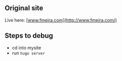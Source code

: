 ## Original site

Live here: [www.fmeira.com](http://www.fmeira.com/)

## Steps to debug

- cd into mysite
- run `hugo server`

